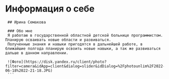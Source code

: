 # Информация о себе

     ## Ирина Семакова

     ### Обо мне
     Я работаю в государственной областной детской больнице программистом. Планирую осваивать новые области и развиваться.
     Полученные знания и навыки пригодятся в дальнейшей работе, в ближайшие полгода планирую освоить новые навыки, а так же развиваться дальше в данном направлении. 

     ![Фото](https://disk.yandex.ru/client/photo?filter=camera&idApp=client&dialog=slider&idDialog=%2Fphotounlim%2F2022-06-18%2022-21-18.JPG)
     ```